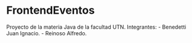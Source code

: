 # FrontendEventos
Proyecto de la materia Java de la facultad UTN.
Integrantes: 
                - Benedetti Juan Ignacio.
                - Reinoso Alfredo.
             

